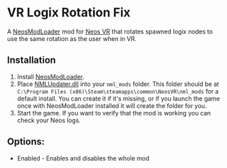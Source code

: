 # VR Logix Rotation Fix
A [NeosModLoader](https://github.com/neos-modding-group/NeosModLoader) mod for [Neos VR](https://neos.com/) that rotates spawned logix nodes to use the same rotation as the user when in VR.<br>


## Installation
1. Install [NeosModLoader](https://github.com/neos-modding-group/NeosModLoader).
2. Place [NMLUpdater.dll](https://github.com/AlexW-578/VRLogixRotateFix/releases/latest/download/VRLogixRotateFix.dll) into your `nml_mods` folder. This folder should be at `C:\Program Files (x86)\Steam\steamapps\common\NeosVR\nml_mods` for a default install. You can create it if it's missing, or if you launch the game once with NeosModLoader installed it will create the folder for you.
5. Start the game. If you want to verify that the mod is working you can check your Neos logs.

## Options:
- Enabled - Enables and disables the whole mod



